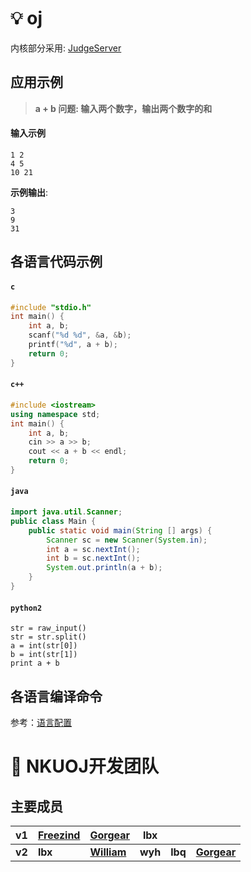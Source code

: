 # 💡 oj

内核部分采用: [JudgeServer](https://github.com/QingdaoU/JudgeServer) 

## 应用示例

> **a + b 问题: 输入两个数字，输出两个数字的和**

#### 输入示例

```shell
1 2
4 5
10 21
```

**示例输出**:

```shell
3
9
31
```

## 各语言代码示例

#### `c`

```c
#include "stdio.h"
int main() {
    int a, b;
    scanf("%d %d", &a, &b);
    printf("%d", a + b);
    return 0;
}
```

#### `c++`

```c++
#include <iostream>
using namespace std;
int main() {
    int a, b;
    cin >> a >> b;
    cout << a + b << endl;
    return 0;
}
```

#### `java`

```java
import java.util.Scanner;
public class Main {
    public static void main(String [] args) {
        Scanner sc = new Scanner(System.in);
        int a = sc.nextInt();
        int b = sc.nextInt();
        System.out.println(a + b);
    }
}
```

#### `python2`

```python2
str = raw_input()
str = str.split()
a = int(str[0])
b = int(str[1])
print a + b
```

## 各语言编译命令

参考：[语言配置](https://github.com/QingdaoU/JudgeServer/blob/master/client/Python/languages.py)

# 👾 NKUOJ开发团队

## 主要成员

| v1 |[Freezind](https://github.com/Freezind)| [Gorgear](https://github.com/cctv1005s) | lbx | | |
| --------- | --------- | --------- | --------- | --------- | --------- |
| **v2** | **lbx** | [**William**](https://github.com/William-YanHua) | **wyh** | **lbq** | [**Gorgear**](https://github.com/cctv1005s) |



